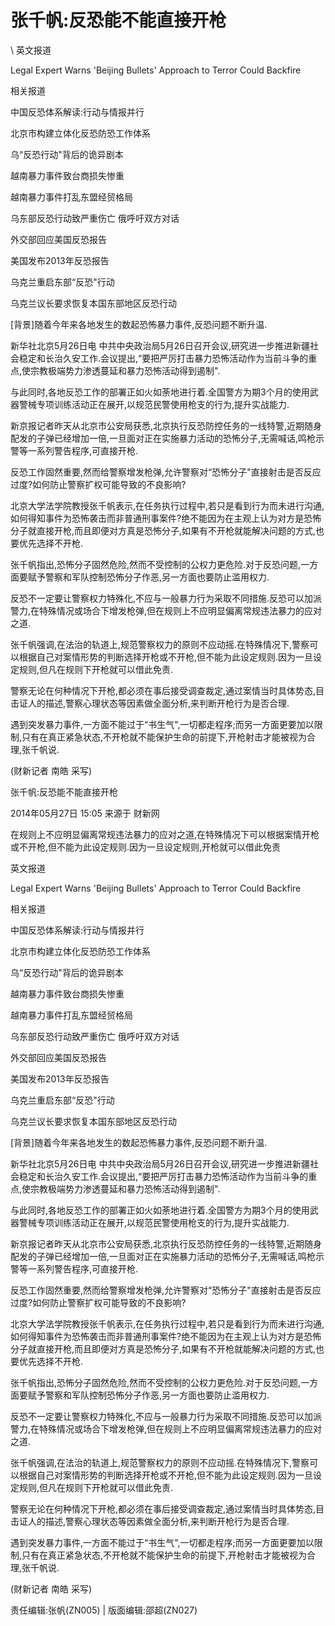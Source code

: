 # 张千帆:反恐能不能直接开枪  





\ 
英文报道

Legal Expert Warns 'Beijing Bullets' Approach to Terror Could Backfire

相关报道

中国反恐体系解读:行动与情报并行

北京市构建立体化反恐防恐工作体系

乌“反恐行动"背后的诡异剧本

越南暴力事件致台商损失惨重

越南暴力事件打乱东盟经贸格局

乌东部反恐行动致严重伤亡 俄呼吁双方对话

外交部回应美国反恐报告

美国发布2013年反恐报告

乌克兰重启东部“反恐"行动

乌克兰议长要求恢复本国东部地区反恐行动

[背景]随着今年来各地发生的数起恐怖暴力事件,反恐问题不断升温.

新华社北京5月26日电 中共中央政治局5月26日召开会议,研究进一步推进新疆社会稳定和长治久安工作.会议提出,“要把严厉打击暴力恐怖活动作为当前斗争的重点,使宗教极端势力渗透蔓延和暴力恐怖活动得到遏制".

与此同时,各地反恐工作的部署正如火如荼地进行着.全国警方为期3个月的使用武器警械专项训练活动正在展开,以规范民警使用枪支的行为,提升实战能力.

新京报记者昨天从北京市公安局获悉,北京执行反恐防控任务的一线特警,近期随身配发的子弹已经增加一倍,一旦面对正在实施暴力活动的恐怖分子,无需喊话,鸣枪示警等一系列警告程序,可直接开枪.

反恐工作固然重要,然而给警察增发枪弹,允许警察对“恐怖分子"直接射击是否反应过度?如何防止警察扩权可能导致的不良影响?

北京大学法学院教授张千帆表示,在任务执行过程中,若只是看到行为而未进行沟通,如何得知事件为恐怖袭击而非普通刑事案件?绝不能因为在主观上认为对方是恐怖分子就直接开枪,而且即便对方真是恐怖分子,如果有不开枪就能解决问题的方式,也要优先选择不开枪.

张千帆指出,恐怖分子固然危险,然而不受控制的公权力更危险.对于反恐问题,一方面要赋予警察和军队控制恐怖分子作恶,另一方面也要防止滥用权力.

反恐不一定要让警察权力特殊化,不应与一般暴力行为采取不同措施.反恐可以加派警力,在特殊情况或场合下增发枪弹,但在规则上不应明显偏离常规违法暴力的应对之道.

张千帆强调,在法治的轨道上,规范警察权力的原则不应动摇.在特殊情况下,警察可以根据自己对案情形势的判断选择开枪或不开枪,但不能为此设定规则.因为一旦设定规则,但凡在规则下开枪就可以借此免责.

警察无论在何种情况下开枪,都必须在事后接受调查裁定,通过案情当时具体势态,目击证人的描述,警察心理状态等因素做全面分析,来判断开枪行为是否合理.

遇到突发暴力事件,一方面不能过于“书生气",一切都走程序;而另一方面更要加以限制,只有在真正紧急状态,不开枪就不能保护生命的前提下,开枪射击才能被视为合理,张千帆说.

(财新记者 南皓 采写)


张千帆:反恐能不能直接开枪

2014年05月27日 15:05 来源于 财新网

在规则上不应明显偏离常规违法暴力的应对之道,在特殊情况下可以根据案情开枪或不开枪,但不能为此设定规则.因为一旦设定规则,开枪就可以借此免责

英文报道

Legal Expert Warns 'Beijing Bullets' Approach to Terror Could Backfire

相关报道

中国反恐体系解读:行动与情报并行

北京市构建立体化反恐防恐工作体系

乌“反恐行动"背后的诡异剧本

越南暴力事件致台商损失惨重

越南暴力事件打乱东盟经贸格局

乌东部反恐行动致严重伤亡 俄呼吁双方对话

外交部回应美国反恐报告

美国发布2013年反恐报告

乌克兰重启东部“反恐"行动

乌克兰议长要求恢复本国东部地区反恐行动

[背景]随着今年来各地发生的数起恐怖暴力事件,反恐问题不断升温.

新华社北京5月26日电 中共中央政治局5月26日召开会议,研究进一步推进新疆社会稳定和长治久安工作.会议提出,“要把严厉打击暴力恐怖活动作为当前斗争的重点,使宗教极端势力渗透蔓延和暴力恐怖活动得到遏制".

与此同时,各地反恐工作的部署正如火如荼地进行着.全国警方为期3个月的使用武器警械专项训练活动正在展开,以规范民警使用枪支的行为,提升实战能力.

新京报记者昨天从北京市公安局获悉,北京执行反恐防控任务的一线特警,近期随身配发的子弹已经增加一倍,一旦面对正在实施暴力活动的恐怖分子,无需喊话,鸣枪示警等一系列警告程序,可直接开枪.

反恐工作固然重要,然而给警察增发枪弹,允许警察对“恐怖分子"直接射击是否反应过度?如何防止警察扩权可能导致的不良影响?

北京大学法学院教授张千帆表示,在任务执行过程中,若只是看到行为而未进行沟通,如何得知事件为恐怖袭击而非普通刑事案件?绝不能因为在主观上认为对方是恐怖分子就直接开枪,而且即便对方真是恐怖分子,如果有不开枪就能解决问题的方式,也要优先选择不开枪.

张千帆指出,恐怖分子固然危险,然而不受控制的公权力更危险.对于反恐问题,一方面要赋予警察和军队控制恐怖分子作恶,另一方面也要防止滥用权力.

反恐不一定要让警察权力特殊化,不应与一般暴力行为采取不同措施.反恐可以加派警力,在特殊情况或场合下增发枪弹,但在规则上不应明显偏离常规违法暴力的应对之道.

张千帆强调,在法治的轨道上,规范警察权力的原则不应动摇.在特殊情况下,警察可以根据自己对案情形势的判断选择开枪或不开枪,但不能为此设定规则.因为一旦设定规则,但凡在规则下开枪就可以借此免责.

警察无论在何种情况下开枪,都必须在事后接受调查裁定,通过案情当时具体势态,目击证人的描述,警察心理状态等因素做全面分析,来判断开枪行为是否合理.

遇到突发暴力事件,一方面不能过于“书生气",一切都走程序;而另一方面更要加以限制,只有在真正紧急状态,不开枪就不能保护生命的前提下,开枪射击才能被视为合理,张千帆说.

(财新记者 南皓 采写)



责任编辑:张帆(ZN005) | 版面编辑:邵超(ZN027)